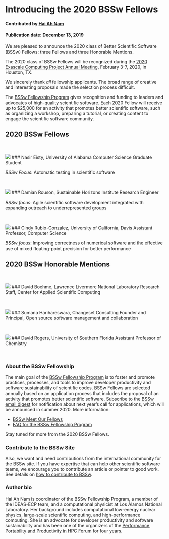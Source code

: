 # Introducing the 2020 BSSw Fellows

#### Contributed by [Hai Ah Nam](https://github.com/hnamLANL "Hai Ah Nam GitHub Profile")

#### Publication date: December 13, 2019

We are pleased to announce the 2020 class of Better Scientific Software (BSSw) Fellows: three Fellows and three Honorable Mentions.

The 2020 class of BSSw Fellows will be recognized during the [2020 Exascale Computing Project Annual Meeting](https://www.ecpannualmeeting.com), February 3-7, 2020, in Houston, TX.  

We sincerely thank _all_ fellowship applicants. The broad range of creative and interesting proposals made the selection process difficult.

The [BSSw Fellowship Program](https://bssw.io/fellowship) gives recognition and funding to leaders and advocates of high-quality scientific software. Each 2020 Fellow will receive up to $25,000 for an activity that promotes better scientific software, such as organizing a workshop, preparing a tutorial, or creating content to engage the scientific software community.  


## 2020 BSSw Fellows
<p>&nbsp;</p>

<img src='https://github.com/betterscientificsoftware/images/raw/master/People_2020Blue_NasirEisty.png' class='logo' />
### Nasir Eisty, University of Alabama
Computer Science Graduate Student

_BSSw Focus_: Automatic testing in scientific software

<p>&nbsp;</p>
<img src='https://github.com/betterscientificsoftware/images/raw/master/People_2020Blue_DamianRouson.png' class='logo' />
### Damian Rouson, Sustainable Horizons Institute
Research Engineer

_BSSw focus_: Agile scientific software development integrated with expanding outreach to underrepresented groups

<p>&nbsp;</p>
<img src='https://github.com/betterscientificsoftware/images/raw/master/People_2020Blue_CindyRubioGonz.png' class='logo' />
### Cindy Rubio-Gonzalez, University of California, Davis
Assistant Professor, Computer Science

_BSSw focus_: Improving correctness of numerical software and the effective use of mixed floating-point precision for better performance


## 2020 BSSw Honorable Mentions
<p>&nbsp;</p>

<img src='https://github.com/betterscientificsoftware/images/raw/master/People_2020Blue_DavidBoehme.png' class='logo' />
### David Boehme, Lawrence Livermore National Laboratory
Research Staff, Center for Applied Scientific Computing 
<p>&nbsp;</p>

<img src='https://github.com/betterscientificsoftware/images/raw/master/People_2020Blue_SumanaHarihareswara.png' class='logo' />
### Sumana Harihareswara, Changeset Consulting
Founder and Principal, Open source software management and collaboration
<p>&nbsp;</p>

<img src='https://github.com/betterscientificsoftware/images/raw/master/People_2020Blue_David Rogers.png' class='logo' />
### David Rogers, University of Southern Florida
Assistant Professor of Chemistry
<p>&nbsp;</p>

### About the BSSw Fellowship
The main goal of the [BSSw Fellowship Program](https://bssw.io/fellowship) is to foster and promote practices, processes, and tools to improve developer productivity and software sustainability of scientific codes. BSSw Fellows are selected annually based on an application process that includes the proposal of an activity that promotes better scientific software. Subscribe to the [BSSw email digest](https://bssw.io/pages/receive-our-email-digest) for notification about next year’s call for applications, which will be announced in summer 2020.  More information:

- [BSSw Meet Our Fellows](https://bssw.io/pages/meet-our-fellows)
- [FAQ for the BSSw Fellowship Program](https://bssw.io/pages/bssw-fellowship-faq) 

Stay tuned for more from the 2020 BSSw Fellows. 

### Contribute to the BSSw Site
Also, we want and need contributions from the international community for the BSSw site.  If you have expertise that can help other scientific software teams, we encourage you to contribute an article or pointer to good work.  See details on [how to contribute to BSSw](https://bssw.io/pages/what-to-contribute-content-for-better-scientific-software).

### Author bio
Hai Ah Nam is coordinator of the BSSw Fellowship Program, a member of the IDEAS-ECP team, and a computational physicist at Los Alamos National Laboratory.  Her  background includes computational low-energy nuclear physics, large-scale scientific computing, and high-performance computing. She is an advocate for developer productivity and software sustainability and has been one of the organizers of the [Performance, Portability and Productivity in HPC Forum](https://p3hpcforum2020.alcf.anl.gov/) for four years.

<!---
Publish: yes
RSS update: 2019-12-13
Categories: collaboration
Topics: projects and organizations
Tags: bssw-article
Level: 2
Prerequisites: default
Aggregate: none
--->
